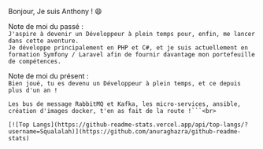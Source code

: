 Bonjour, Je suis Anthony ! :smile:

Note de moi du passé : <br>
```J'aspire à devenir un Développeur à plein temps pour, enfin, me lancer dans cette aventure.```<br>
```Je développe principalement en PHP et C#, et je suis actuellement en formation Symfony / Laravel afin de fournir davantage mon portefeuille de compétences.```<br>

Note de moi du présent :<br>
```Bien joué, tu es devenu un Développeur à plein temps, et ce depuis plus d'un an !```<br>
```Tu as énormément bossé avec PHP et Symfony au final, et cela a été très fructueux !<br>
Les bus de message RabbitMQ et Kafka, les micro-services, ansible, création d'images docker, t'en as fait de la route !```<br>

[![Top Langs](https://github-readme-stats.vercel.app/api/top-langs/?username=Squalalah)](https://github.com/anuraghazra/github-readme-stats)
